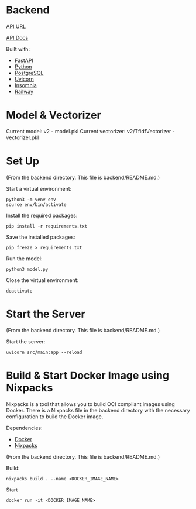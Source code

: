 # Backend

[API URL](https://wgu-capstone-production.up.railway.app)

[API Docs](https://wgu-capstone-docs.vercel.app/)

Built with:

- [FastAPI](https://fastapi.tiangolo.com/)
- [Python](https://www.python.org/)
- [PostgreSQL](https://www.postgresql.org/)
- [Uvicorn](https://www.uvicorn.org/)
- [Insomnia](https://insomnia.rest/)
- [Railway](https://railway.app/)

# Model & Vectorizer

Current model: v2 - model.pkl
Current vectorizer: v2/TfidfVectorizer - vectorizer.pkl

# Set Up

(From the backend directory. This file is backend/README.md.)

Start a virtual environment:

```
python3 -m venv env
source env/bin/activate
```

Install the required packages:

```
pip install -r requirements.txt
```

Save the installed packages:

```
pip freeze > requirements.txt
```

Run the model:

```
python3 model.py
```

Close the virtual environment:

```
deactivate
```

# Start the Server

(From the backend directory. This file is backend/README.md.)

Start the server:

```
uvicorn src/main:app --reload
```

# Build & Start Docker Image using Nixpacks

Nixpacks is a tool that allows you to build OCI compliant images using Docker. There is a Nixpacks file in the backend directory with the necessary configuration to build the Docker image.

Dependencies:

- [Docker](https://docs.docker.com/get-docker/)
- [Nixpacks](https://nixpacks.com/docs/install)

(From the backend directory. This file is backend/README.md.)

Build:

```
nixpacks build . --name <DOCKER_IMAGE_NAME>
```

Start

```
docker run -it <DOCKER_IMAGE_NAME>
```
